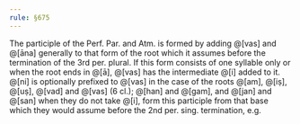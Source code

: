 ```yaml
---
rule: §675
---
```


The participle of the Perf. Par. and Atm. is formed by adding @[vas] and @[āna] generally to that form of the root which it assumes before the termination of the 3rd per. plural. If this form consists of one syllable only or when the root ends in @[ā], @[vas] has the intermediate @[i] added to it. @[ni] is optionally prefixed to @[vas] in the case of the roots @[am], @[iṣ], @[uṣ], @[vad] and @[vas] (6 cl.); @[han] and @[gam], and @[jan] and @[san] when they do not take @[i], form this participle from that base which they would assume before the 2nd per. sing. termination, e.g.